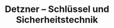 ---
title: "Detzner – Schlüssel und Sicherheitstechnik"
url: /erfurt/detzner-schluessel-und-sicherheitstechnik/
shop: Schlüsseldienst
---
